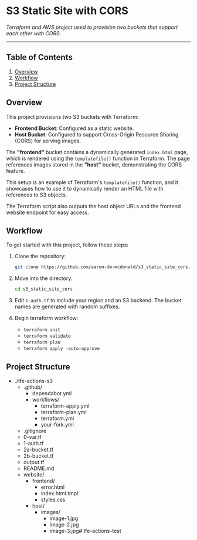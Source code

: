 # **S3 Static Site with CORS** 

_Terraform and AWS project used to provision two buckets that support each other with CORS._

---

## Table of Contents
1. [Overview](#overview)
2. [Workflow](#workflow)
3. [Project Structure](#project-structure)


## Overview

This project provisions two S3 buckets with Terraform:

- **Frontend Bucket**: Configured as a static website.
- **Host Bucket**: Configured to support Cross-Origin Resource Sharing (CORS) for serving images.

The **"frontend"** bucket contains a dynamically generated `index.html` page, which is rendered using the `templatefile()` function in Terraform. The page references images stored in the **"host"** bucket, demonstrating the CORS feature.

This setup is an example of Terraform's `templatefile()` function, and it showcases how to use it to dynamically render an HTML file with references to S3 objects. 

The Terraform script also outputs the host object URLs and the frontend website endpoint for easy access.

## Workflow

To get started with this project, follow these steps:

1. Clone the repository:
   ```bash
   git clone https://github.com/aaron-dm-mcdonald/s3_static_site_cors.git

2. Move into the directory:
   ```bash
   cd s3_static_site_cors

3. Edit ```1-auth.tf``` to include your region and an S3 backend. The bucket names are generated with random suffixes. 

4. Begin terraform workflow:
    - ```terraform init```
    - ```terraform validate```
    - ```terraform plan```
    - ```terraform apply -auto-approve```



## Project Structure

- ./tfe-actions-s3
    - .github/
        - dependabot.yml
        - workflows/
            - terraform-apply.yml
            - terraform-plan.yml
            - terraform.yml
            - your-fork.yml
    - .gitignore
    - 0-var.tf
    - 1-auth.tf
    - 2a-bucket.tf
    - 2b-bucket.tf
    - output.tf
    - README.md
    - website/
        - frontend/
            - error.html
            - index.html.tmpl
            - styles.css
        - host/
            - images/
                - image-1.jpg
                - image-2.jpg
                - image-3.jpg# tfe-actions-test
